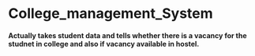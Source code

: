 # College_management_System
#### Actually takes student data and tells whether there is a vacancy for the studnet in college and also if vacancy available in hostel.
